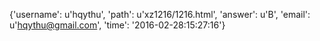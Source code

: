 {'username': u'hqythu', 'path': u'xz1216/1216.html', 'answer': u'B', 'email': u'hqythu@gmail.com', 'time': '2016-02-28:15:27:16'}
